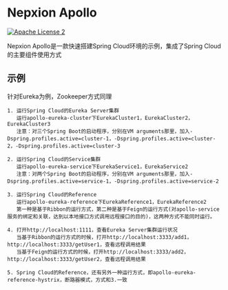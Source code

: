 # Nepxion Apollo
[![Apache License 2](https://img.shields.io/badge/license-ASF2-blue.svg)](https://www.apache.org/licenses/LICENSE-2.0.txt)

Nepxion Apollo是一款快速搭建Spring Cloud环境的示例，集成了Spring Cloud的主要组件使用方式

## 示例
针对Eureka为例，Zookeeper方式同理

    1. 运行Spring Cloud的Eureka Server集群
       运行apollo-eureka-cluster下EurekaCluster1，EurekaCluster2，EurekaCluster3
       注意：对三个Spring Boot的启动程序，分别在VM arguments那里，加入-Dspring.profiles.active=cluster-1，-Dspring.profiles.active=cluster-2，-Dspring.profiles.active=cluster-3

    2. 运行Spring Cloud的Service集群
       运行apollo-eureka-service下EurekaService1，EurekaService2
       注意：对两个Spring Boot的启动程序，分别在VM arguments那里，加入-Dspring.profiles.active=service-1，-Dspring.profiles.active=service-2

    3. 运行Spring Cloud的Reference
       运行apollo-eureka-reference下EurekaReference1，EurekaReference2
       第一种是基于Ribbon的运行方式，第二种是基于Feign的运行方式(对apollo-service服务的绑定和关联，达到以本地接口方式调用远程接口的目的)，这两种方式不能同时运行。

    4. 打开http://localhost:1111，查看Eureka Server集群运行状况
       当基于Ribbon的运行方式的时候，打开http://localhost:3333/add1，http://localhost:3333/getUser1，查看远程调用结果
       当基于Feign的运行方式的时候，打开http://localhost:3333/add2，http://localhost:3333/getUser2，查看远程调用结果

    5. Spring Cloud的Reference，还有另外一种运行方式，即apollo-eureka-reference-hystrix，断路器模式，方式和3.一致
